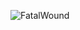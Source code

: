![FatalWound](https://github.com/yuankong666/Ultimate-RAT-Collection/assets/128066597/3d23c16f-9916-4594-9382-158761761c83)
